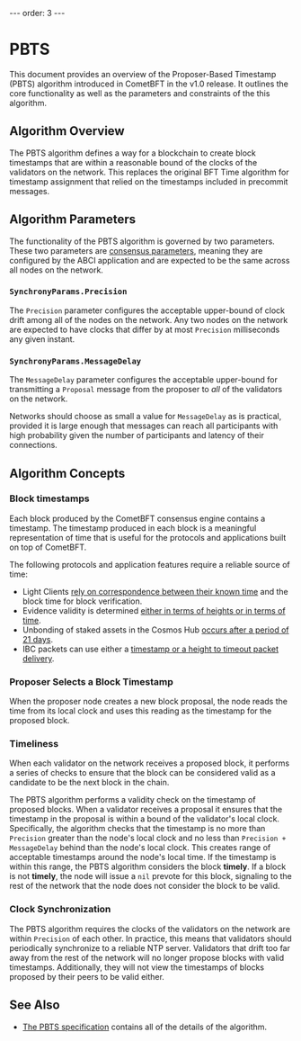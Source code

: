 --- order: 3 ---

# PBTS

This document provides an overview of the Proposer-Based Timestamp (PBTS)
algorithm introduced in CometBFT in the v1.0 release. It outlines the core
functionality as well as the parameters and constraints of the this algorithm.

## Algorithm Overview 

The PBTS algorithm defines a way for a blockchain to create block
timestamps that are within a reasonable bound of the clocks of the validators on
the network. This replaces the original BFT Time algorithm for timestamp
assignment that relied on the timestamps included in precommit messages.

## Algorithm Parameters

The functionality of the PBTS algorithm is governed by two parameters.
These two parameters are [consensus parameters][consensus-parameters],
meaning they are configured by the ABCI application and are expected to be the
same across all nodes on the network.

### `SynchronyParams.Precision`

The `Precision` parameter configures the acceptable upper-bound of clock drift
among all of the nodes on the network. Any two nodes on the
network are expected to have clocks that differ by at most `Precision`
milliseconds any given instant.

### `SynchronyParams.MessageDelay`

The `MessageDelay` parameter configures the acceptable upper-bound for
transmitting a `Proposal` message from the proposer to _all_ of the validators
on the network.

Networks should choose as small a value for `MessageDelay` as is practical,
provided it is large enough that messages can reach all participants with high
probability given the number of participants and latency of their connections.

## Algorithm Concepts

### Block timestamps

Each block produced by the CometBFT consensus engine contains a timestamp.
The timestamp produced in each block is a meaningful representation of time that is
useful for the protocols and applications built on top of CometBFT.

The following protocols and application features require a reliable source of time:

* Light Clients [rely on correspondence between their known time][light-client-verification] and the block time for block verification.
* Evidence validity is determined [either in terms of heights or in terms of time][evidence-verification].
* Unbonding of staked assets in the Cosmos Hub [occurs after a period of 21
 days](https://github.com/cosmos/governance/blob/master/params-change/Staking.md#unbondingtime).
* IBC packets can use either a [timestamp or a height to timeout packet
 delivery](https://ibc.cosmos.network/v8/ibc/light-clients/updates-and-misbehaviour?_highlight=time#checkformisbehaviour).

### Proposer Selects a Block Timestamp

When the proposer node creates a new block proposal, the node reads the time
from its local clock and uses this reading as the timestamp for the proposed
block.

### Timeliness

When each validator on the network receives a proposed block, it
performs a series of checks to ensure that the block can be considered valid as
a candidate to be the next block in the chain.

The PBTS algorithm performs a validity check on the timestamp of proposed
blocks. When a validator receives a proposal it ensures that the timestamp in
the proposal is within a bound of the validator's local clock. Specifically, the
algorithm checks that the timestamp is no more than `Precision` greater than the
node's local clock and no less than `Precision + MessageDelay` behind than the
node's local clock. This creates range of acceptable timestamps around the
node's local time. If the timestamp is within this range, the PBTS algorithm
considers the block **timely**. If a block is not **timely**, the node will
issue a `nil` prevote for this block, signaling to the rest of the network
that the node does not consider the block to be valid.

### Clock Synchronization

The PBTS algorithm requires the clocks of the validators on the network
are within `Precision` of each other. In practice, this means that validators
should periodically synchronize to a reliable NTP server. Validators that drift
too far away from the rest of the network will no longer propose blocks with
valid timestamps. Additionally, they will not view the timestamps of blocks
proposed by their peers to be valid either.

## See Also

* [The PBTS specification][pbts-spec]
 contains all of the details of the algorithm.

[pbts-spec]: https://github.com/cometbft/cometbft/blob/main/spec/consensus/proposer-based-timestamp/README.md
[consensus-parameters]: https://github.com/cometbft/cometbft/blob/main/spec/abci/abci%2B%2B_app_requirements.md#consensus-parameters
[light-client-verification]: https://github.com/cometbft/cometbft/blob/main/spec/light-client/verification/README.md#failure-model
[evidence-verification]: https://github.com/cometbft/cometbft/blob/main/spec/consensus/evidence.md#verification
